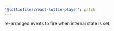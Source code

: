```yaml
---
'@lottiefiles/react-lottie-player': patch
---
```


re-arranged events to fire when internal state is set
